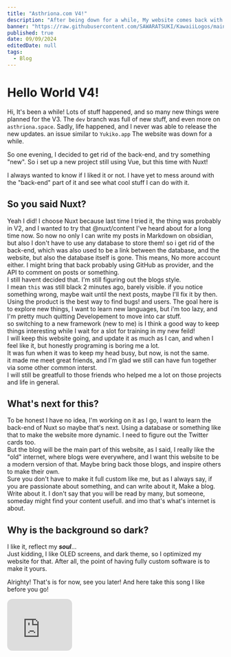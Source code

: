 ```yaml
---
title: "Asthriona.com V4!"
description: "After being down for a while, My website comes back with a new look!"
banner: "https://raw.githubusercontent.com/SAWARATSUKI/KawaiiLogos/main/ResponseCode/503%20ServiceUnavailable.png"
published: true
date: 09/09/2024
editedDate: null
tags:
  - Blog
---
```


# Hello World V4!

Hi, It's been a while! Lots of stuff happened, and so many new things were planned for the V3. The `dev` branch was full of new stuff, and even more on `asthriona.space`. Sadly, life happened, and I never was able to release the new updates. an issue similar to `Yukiko.app` The website was down for a while.

So one evening, I decided to get rid of the back-end, and try something "new". So i set up a new project still using Vue, but this time with Nuxt!

I always wanted to know if I liked it or not. I have yet to mess around with the "back-end" part of it and see what cool stuff I can do with it.  

## So you said Nuxt?

Yeah I did! I choose Nuxt because last time I tried it, the thing was probably in V2, and I wanted to try that @nuxt/content I've heard about for a long time now.
So now no only I can write my posts in Markdown on obsidian, but also I don't have to use any database to store them! so i get rid of the back-end, which was also used to be a link between the database, and the website, but also the database itself is gone. 
This means, No more account either. I might bring that back probably using GitHub as provider, and the API to comment on posts or something.  
I still havent decided that. I'm still figuring out the blogs style.  
I mean `this` was still black 2 minutes ago, barely visible. 
if you notice something wrong, maybe wait until the next posts, maybe I'll fix it by then. Using the product is the best way to find bugs! and users.
The goal here is to explore new things, I want to learn new languages, but i'm too lazy, and I'm pretty much quitting Developement to move into car stuff.  
so switching to a new framework (new to me) is I think a good way to keep things interesting while I wait for a slot for training in my new feild!  
I will keep this website going, and update it as much as I can, and when I feel like it, but honestly programing is boring me a lot.  
It was fun when it was to keep my head busy, but now, is not the same.  
it made me meet great friends, and I'm glad we still can have fun together via some other common interst.  
I will still be greatfull to those friends who helped me a lot on those projects and life in general.  
  
## What's next for this?  
To be honest I have no idea, I'm working on it as I go, I want to learn the back-end of Nuxt so maybe that's next. Using a database or something like that to make the website more dynamic. I need to figure out the Twitter cards too.  
But the blog will be the main part of this website, as I said, I really like the "old" internet, where blogs were everywhere, and I want this website to be a modern version of that. Maybe bring back those blogs, and inspire others to make their own.  
Sure you don't have to make it full custom like me, but as I always say, if you are passionate about something, and can write about it, Make a blog. Write about it. I don't say that you will be read by many, but someone, someday might find your content usefull. and imo that's what's internet is about. 


## Why is the background so dark? 
I like it, reflect my ***soul***...  
Just kidding, I like OLED screens, and dark theme, so I optimized my website for that. 
After all, the point of having fully custom software is to make it yours. 
  
Alrighty! That's is for now, see you later! 
And here take this song I like before you go!  
<iframe style="border-radius:12px" src="https://open.spotify.com/embed/track/6woV8uWxn7rcLZxJKYruS1?utm_source=generator&theme=0" width="30%" height="120" frameBorder="0" allowfullscreen="" allow="autoplay; clipboard-write; encrypted-media; fullscreen; picture-in-picture" loading="lazy"></iframe>